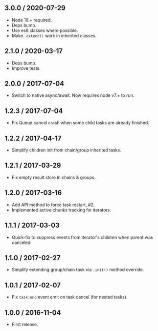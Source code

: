 3.0.0 / 2020-07-29
------------------

- Node 10.+ required.
- Deps bump.
- Use es6 classes where possible.
- Make `.extend()` work in inherited classes.


2.1.0 / 2020-03-17
------------------

- Deps bump.
- Improve tests.


2.0.0 / 2017-07-04
------------------

- Switch to native async/await. Now requires node v7.+ to run.


1.2.3 / 2017-07-04
------------------

- Fix Queue.cancel crash when some child tasks are already finished.


1.2.2 / 2017-04-17
------------------

- Simplify children init from chain/group inherited tasks.


1.2.1 / 2017-03-29
------------------

- Fix empty result store in chains & groups.


1.2.0 / 2017-03-16
------------------

- Add API method to force task restart, #2.
- Implemented active chunks tracking for iterators.


1.1.1 / 2017-03-03
------------------

- Quick-fix to suppress events from iterator's children when
  parent was canceled.


1.1.0 / 2017-02-27
------------------

- Simplify extending group/chain task via `.init()` method override.


1.0.1 / 2017-02-07
------------------

- Fix `task:end` event emit on task cancel (for nested tasks).


1.0.0 / 2016-11-04
------------------

- First release.
